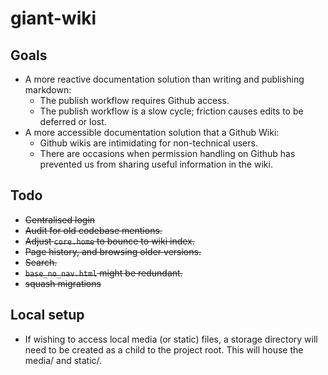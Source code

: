# giant-wiki

## Goals

- A more reactive documentation solution than writing and publishing markdown:
    - The publish workflow requires Github access.
    - The publish workflow is a slow cycle; friction causes edits to be deferred or lost.
- A more accessible documentation solution that a Github Wiki:
    - Github wikis are intimidating for non-technical users.
    - There are occasions when permission handling on Github has prevented us from sharing useful information in the wiki.

## Todo

- ~~Centralised login~~
- ~~Audit for old codebase mentions.~~
- ~~Adjust `core.home` to bounce to wiki index.~~
- ~~Page history, and browsing older versions.~~
- ~~Search.~~
- ~~`base_no_nav.html` might be redundant.~~
- ~~squash migrations~~

## Local setup

- If wishing to access local media (or static) files, a storage directory will need to be created as a child to the project root. This will house the media/ and static/.
